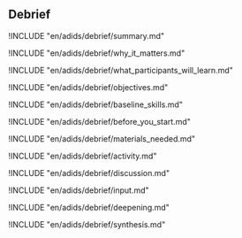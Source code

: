 
##  Debrief

<!-- ![](en/images/capacity_assessment.png "") -->

!INCLUDE "en/adids/debrief/summary.md"

<!-- Why The Topic Matters -->

!INCLUDE "en/adids/debrief/why_it_matters.md"

<!--  What Participants Will Learn -->

!INCLUDE "en/adids/debrief/what_participants_will_learn.md"

<!-- Objectives {.sidebar} -->

!INCLUDE "en/adids/debrief/objectives.md"

<!-- Baseline Skills -->

!INCLUDE "en/adids/debrief/baseline_skills.md"

<!-- Before you Start -->

!INCLUDE "en/adids/debrief/before_you_start.md"

<!-- Materials Needed -->

!INCLUDE "en/adids/debrief/materials_needed.md"

<!--Activity {.activity} -->

!INCLUDE "en/adids/debrief/activity.md"

<!--Discussion -->

!INCLUDE "en/adids/debrief/discussion.md"

<!-- Input -->

!INCLUDE "en/adids/debrief/input.md"

<!-- Deepening -->

!INCLUDE "en/adids/debrief/deepening.md"

<!--Synthesis {.synthesis} -->

!INCLUDE "en/adids/debrief/synthesis.md"

